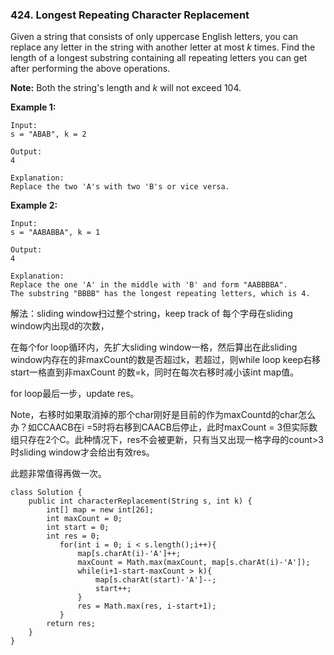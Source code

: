 ### 424. Longest Repeating Character Replacement

Given a string that consists of only uppercase English letters, you can replace any letter in the string with another letter at most *k* times. Find the length of a longest substring containing all repeating letters you can get after performing the above operations.

**Note:**
Both the string's length and *k* will not exceed 104.

**Example 1:**

```
Input:
s = "ABAB", k = 2

Output:
4

Explanation:
Replace the two 'A's with two 'B's or vice versa.

```

**Example 2:**

```
Input:
s = "AABABBA", k = 1

Output:
4

Explanation:
Replace the one 'A' in the middle with 'B' and form "AABBBBA".
The substring "BBBB" has the longest repeating letters, which is 4.
```

解法：sliding window扫过整个string，keep track of 每个字母在sliding window内出现d的次数，

在每个for loop循环内，先扩大sliding window一格，然后算出在此sliding window内存在的非maxCount的数是否超过k，若超过，则while loop keep右移start一格直到非maxCount 的数=k，同时在每次右移时减小该int map值。

for loop最后一步，update res。

Note，右移时如果取消掉的那个char刚好是目前的作为maxCountd的char怎么办？如CCAACB在i =5时将右移到CAACB后停止，此时maxCount = 3但实际数组只存在2个C。此种情况下，res不会被更新，只有当又出现一格字母的count>3时sliding window才会给出有效res。



此题非常值得再做一次。

```
class Solution {
    public int characterReplacement(String s, int k) {
        int[] map = new int[26];
        int maxCount = 0;
        int start = 0;  
        int res = 0;
           for(int i = 0; i < s.length();i++){
               map[s.charAt(i)-'A']++;
               maxCount = Math.max(maxCount, map[s.charAt(i)-'A']);
               while(i+1-start-maxCount > k){
                   map[s.charAt(start)-'A']--;
                   start++;
               }
               res = Math.max(res, i-start+1);
           }
        return res;
    }
}
```


